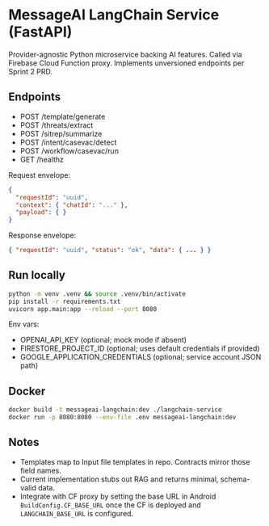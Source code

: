 # MessageAI LangChain Service (FastAPI)

Provider-agnostic Python microservice backing AI features. Called via Firebase Cloud Function proxy. Implements unversioned endpoints per Sprint 2 PRD.

## Endpoints
- POST /template/generate
- POST /threats/extract
- POST /sitrep/summarize
- POST /intent/casevac/detect
- POST /workflow/casevac/run
- GET /healthz

Request envelope:
```json
{
  "requestId": "uuid",
  "context": { "chatId": "..." },
  "payload": { }
}
```

Response envelope:
```json
{ "requestId": "uuid", "status": "ok", "data": { ... } }
```

## Run locally
```bash
python -m venv .venv && source .venv/bin/activate
pip install -r requirements.txt
uvicorn app.main:app --reload --port 8080
```

Env vars:
- OPENAI_API_KEY (optional; mock mode if absent)
- FIRESTORE_PROJECT_ID (optional; uses default credentials if provided)
- GOOGLE_APPLICATION_CREDENTIALS (optional; service account JSON path)

## Docker
```bash
docker build -t messageai-langchain:dev ./langchain-service
docker run -p 8080:8080 --env-file .env messageai-langchain:dev
```

## Notes
- Templates map to Input file templates in repo. Contracts mirror those field names.
- Current implementation stubs out RAG and returns minimal, schema-valid data.
- Integrate with CF proxy by setting the base URL in Android `BuildConfig.CF_BASE_URL` once the CF is deployed and `LANGCHAIN_BASE_URL` is configured.
